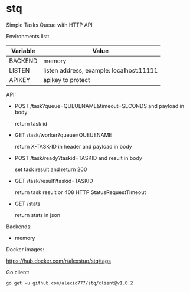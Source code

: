 # stq
Simple Tasks Queue with HTTP API

Environments list:

|Variable|Value|
|---|---|
|BACKEND|memory|
|LISTEN|listen address, example: localhost:11111|
|APIKEY|apikey to protect|

API:

- POST /task?queue=QUEUENAME&timeout=SECONDS and payload in body

    return task id

- GET /task/worker?queue=QUEUENAME

    return X-TASK-ID in header and payload in body

- POST /task/ready?taskid=TASKID and result in body

    set task result and return 200

- GET /task/result?taskid=TASKID

    return task result or 408 HTTP StatusRequestTimeout

- GET /stats

    return stats in json

Backends:
- memory

Docker images:

https://hub.docker.com/r/alexstup/stq/tags

Go client:

`go get -u github.com/alexio777/stq/client@v1.0.2`
